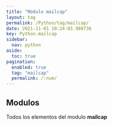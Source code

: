 ```yaml
---
title: "Módulo mailcap"
layout: tag
permalink: /Python/tag/mailcap/
date: 2021-11-01 10:24:03.980736
key: Python.mailcap
sidebar: 
  nav: python
aside: 
  toc: true
pagination: 
  enabled: true
  tag: "mailcap"
  permalink: /:num/
---
```


<h2>Modulos</h2>
Todos los elementos del modulo <strong>mailcap</strong>
